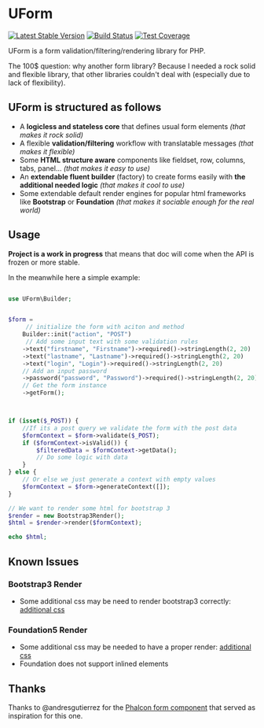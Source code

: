 UForm
=====

[![Latest Stable Version](https://poser.pugx.org/gsouf/uform/version)](https://packagist.org/packages/gsouf/uform)
[![Build Status](https://travis-ci.org/gsouf/UForm.svg)](https://travis-ci.org/gsouf/UForm)
[![Test Coverage](https://codeclimate.com/github/gsouf/UForm/badges/coverage.svg)](https://codeclimate.com/github/SneakyBobito/UForm/coverage)

UForm is a form validation/filtering/rendering library for PHP.

The 100$ question: why another form library? Because I needed a rock solid and flexible library, that other libraries 
couldn't deal with (especially due to lack of flexibility).


UForm is structured as follows
------------------------------

- A **logicless and stateless core** that defines usual form elements *(that makes it rock solid)*
- A flexible **validation/filtering** workflow with translatable messages *(that makes it flexible)*
- Some **HTML structure aware** components like fieldset, row, columns, tabs, panel... *(that makes it easy to use)*
- An **extendable fluent builder** (factory) to create forms easily with **the additional needed logic** *(that makes it cool to use)*
- Some extendable default render engines for popular html frameworks like **Bootstrap** or **Foundation** *(that makes it sociable enough for the real world)*


Usage
-----

**Project is a work in progress** that means that doc will come when the API is frozen or more stable.

In the meanwhile here a simple example:

```php

use UForm\Builder;


$form = 
     // initialize the form with aciton and method
    Builder::init("action", "POST")
     // Add some input text with some validation rules
    ->text("firstname", "Firstname")->required()->stringLength(2, 20) 
    ->text("lastname", "Lastname")->required()->stringLength(2, 20)
    ->text("login", "Login")->required()->stringLength(2, 20)
    // Add an input password
    ->password("password", "Password")->required()->stringLength(2, 20)
    // Get the form instance
    ->getForm();



if (isset($_POST)) {
    //If its a post query we validate the form with the post data
    $formContext = $form->validate($_POST);
    if ($formContext->isValid()) {
        $filteredData = $formContext->getData();
        // Do some logic with data
    }
} else {
    // Or else we just generate a context with empty values
    $formContext = $form->generateContext([]);
}

// We want to render some html for bootstrap 3
$render = new Bootstrap3Render();
$html = $render->render($formContext);

echo $html;

```

Known Issues
------------

### Bootstrap3 Render

- Some additional css may be need to render bootstrap3 correctly: [additional css](https://github.com/gsouf/UForm/blob/gh-pages/render/Bootstrap3.md#additional-css)

### Foundation5 Render

- Some additional css may be needed to have a proper render: [additional css](https://github.com/gsouf/UForm/blob/gh-pages/render/Foundation5.md#additional-css)
- Foundation does not support inlined elements

Thanks
------

Thanks to @andresgutierrez for the 
[Phalcon form component](https://github.com/phalcon/cphalcon/tree/master/phalcon/forms) 
that served as inspiration for this one.
